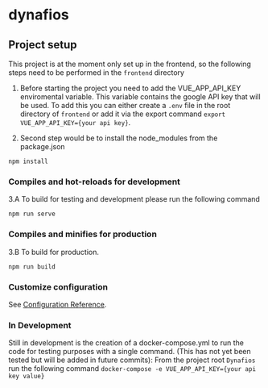 # dynafios


## Project setup
This project is at the moment only set up in the frontend, so the following steps need to be performed in the `frontend` directory 

1. Before starting the project you need to add the VUE_APP_API_KEY enviromental variable. This variable contains the google API key that will be used. To add this you can either create a `.env` file in the root directory of `frontend` or add it via the export command `export VUE_APP_API_KEY={your api key}`.

2. Second step would be to install the node_modules from the package.json 
```
npm install
```

### Compiles and hot-reloads for development
3.A To build for testing and development please run the following command
```
npm run serve
```

### Compiles and minifies for production
3.B To build for production.
```
npm run build
```

### Customize configuration
See [Configuration Reference](https://cli.vuejs.org/config/).

### In Development
Still in development is the creation of a docker-compose.yml to run the code for testing purposes with a single command. (This has not yet been tested but will be added in future commits):
From the project root `Dynafios` run the following command
`docker-compose -e VUE_APP_API_KEY={your api key value}`
